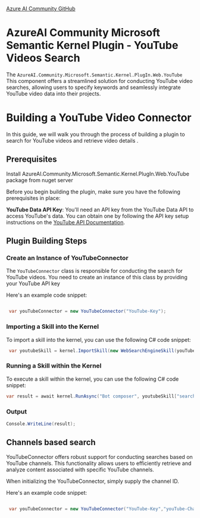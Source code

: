 [Azure AI Community GitHub](https://github.com/Azure-AI-Community)

# AzureAI Community Microsoft Semantic Kernel Plugin - YouTube Videos Search

The `AzureAI.Community.Microsoft.Semantic.Kernel.PlugIn.Web.YouTube` This component offers a streamlined solution for conducting YouTube video searches, allowing users to specify keywords and seamlessly integrate YouTube video data into their projects.


# Building a YouTube Video Connector

In this guide, we will walk you through the process of building a plugin to search for YouTube videos and retrieve video details . 

## Prerequisites

Install AzureAI.Community.Microsoft.Semantic.Kernel.PlugIn.Web.YouTube package from nuget server

Before you begin building the plugin, make sure you have the following prerequisites in place:

**YouTube Data API Key**: You'll need an API key from the YouTube Data API to access YouTube's data. You can obtain one by following the API key setup instructions on the [YouTube API Documentation](https://developers.google.com/youtube/registering_an_application).

## Plugin Building Steps

### Create an Instance of YouTubeConnector

The `YouTubeConnector` class is responsible for conducting the search for YouTube videos. You need to create an instance of this class by providing your YouTube API key

Here's an example code snippet:

```csharp

 var youTubeConnector = new YouTubeConnector("YouTube-Key");

```

### Importing a Skill into the Kernel

To import a skill into the kernel, you can use the following C# code snippet:

```csharp
 var youtubeSkill = kernel.ImportSkill(new WebSearchEngineSkill(youTubeConnector), nameof(YouTubeConnector));

```

### Running a Skill within the Kernel

To execute a skill within the kernel, you can use the following C# code snippet:

```csharp
var result = await kernel.RunAsync("Bot composer", youtubeSkill["search"]);
```

### Output
```csharp
Console.WriteLine(result);

```

## Channels based search
YouTubeConnector offers robust support for conducting searches based on YouTube channels. 
This functionality allows users to efficiently retrieve and analyze content associated with specific YouTube channels.

When initializing the YouTubeConnector, simply supply the channel ID.

Here's an example code snippet:

```csharp

 var youTubeConnector = new YouTubeConnector("YouTube-Key","youTube-ChannelId");

```
